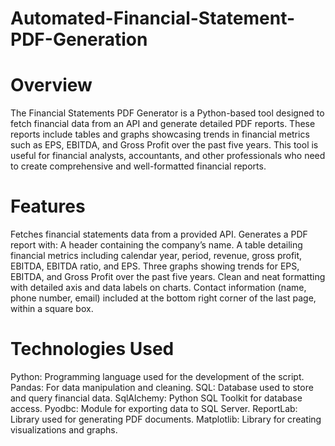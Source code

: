 # Automated-Financial-Statement-PDF-Generation
# Overview
The Financial Statements PDF Generator is a Python-based tool designed to fetch financial data from an API and generate detailed PDF reports. These reports include tables and graphs showcasing trends in financial metrics such as EPS, EBITDA, and Gross Profit over the past five years. This tool is useful for financial analysts, accountants, and other professionals who need to create comprehensive and well-formatted financial reports.

# Features
Fetches financial statements data from a provided API.
Generates a PDF report with:
A header containing the company’s name.
A table detailing financial metrics including calendar year, period, revenue, gross profit, EBITDA, EBITDA ratio, and EPS.
Three graphs showing trends for EPS, EBITDA, and Gross Profit over the past five years.
Clean and neat formatting with detailed axis and data labels on charts.
Contact information (name, phone number, email) included at the bottom right corner of the last page, within a square box.

# Technologies Used
Python: Programming language used for the development of the script.
Pandas: For data manipulation and cleaning.
SQL: Database used to store and query financial data.
SqlAlchemy: Python SQL Toolkit for database access.
Pyodbc: Module for exporting data to SQL Server.
ReportLab: Library used for generating PDF documents.
Matplotlib: Library for creating visualizations and graphs.
